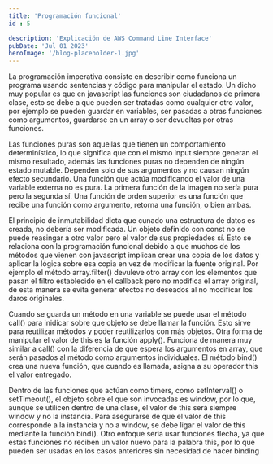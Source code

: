 ```yaml
---
title: 'Programación funcional'
id : 5

description: 'Explicación de AWS Command Line Interface'
pubDate: 'Jul 01 2023'
heroImage: '/blog-placeholder-1.jpg'
---
```



La programación imperativa consiste en describir como funciona un programa usando sentencias y código para manipular el estado. Un dicho muy popular es que en javascript las funciones son ciudadanos de primera clase, esto se debe a que pueden ser tratadas como cualquier otro valor, por ejemplo se pueden guardar en variables, ser pasadas a otras funciones como argumentos, guardarse en un array o ser devueltas por otras funciones.

Las funciones puras son aquellas que tienen un comportamiento determinístico, lo que significa que  con el mismo input siempre generan el mismo resultado, además las funciones puras no dependen de ningún estado mutable. Dependen solo de sus argumentos y no causan ningún efecto secundario. Una función que actúa modificando el valor de una variable externa no es pura. La primera función de la imagen no sería pura pero la segunda sí. Una función de orden superior es una función que recibe una función como argumento, retorna una función, o bien ambas.

El principio de inmutabilidad dicta que cunado una estructura de datos es creada, no debería ser modificada. Un objeto definido con const no se puede reasingar a otro valor pero el valor de sus propiedades sí. Esto se relaciona con la programación funcional debido a que muchos de los métodos que vienen con javascript implican crear una copia de los datos y aplicar la lógica sobre esa copia en vez de modificar la fuente original. Por ejemplo el método array.filter() devuleve otro array con los elementos que pasan el filtro establecido en el callback pero no modifica el array original, de esta manera se evita generar efectos no deseados al no modificar los daros originales.

Cuando se guarda un método en una variable se puede usar el método call() para inidicar sobre que objeto se debe llamar la función. Esto sirve para reutilizar métodos y poder reutilizarlos con más objetos. Otra forma de manipular el valor de this es la función apply(). Funciona de manera muy similar a call() con la diferencia de que espera los argumentos en array, que serán pasados al método como argumentos individuales. El método bind() crea una nueva función, que cuando es llamada, asigna a su operador this el valor entregado.

Dentro de las funciones que actúan como timers, como setInterval() o setTimeout(), el objeto sobre el que son invocadas es window, por lo que, aunque se utilicen dentro de una clase, el valor de this será siempre window y no la instancia. Para asegurarse de que el valor de this corresponde a la instancia y no a window, se debe ligar el valor de this mediante la función bind(). Otro enfoque sería usar funciones flecha, ya que estas funciones no reciben un valor nuevo para la palabra this, por lo que pueden ser usadas en los casos anteriores sin necesidad de hacer binding
